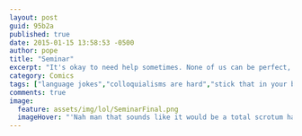 ```yaml
---
layout: post
guid: 95b2a
published: true
date: 2015-01-15 13:58:53 -0500
author: pope
title: "Seminar"
excerpt: "It's okay to need help sometimes. None of us can be perfect, especially in keeping up with today's fast-paced colloquialism game. "
category: Comics
tags: ["language jokes","colloquialisms are hard","stick that in your butt and squeeze it","parties","friendship","word vomit","everything's okay if you're drunk!","grammar jokes"]
comments: true 
image:
  feature: assets/img/lol/SeminarFinal.png
  imageHover: "'Nah man that sounds like it would be a total scrotum hat fashion show, if you know what I mean.' 'No, I truly do not.'"
---
```


